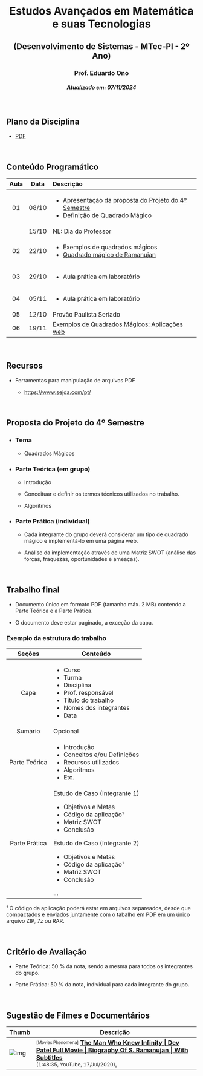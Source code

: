 <h1 align="center">Estudos Avançados em Matemática e suas Tecnologias</h1>
<h2 align="center">(Desenvolvimento de Sistemas - MTec-PI - 2º Ano)</h2>
<h3 align="center">Prof. Eduardo Ono</h3>
<h5 align="center">Atualizado em: 07/11/2024</h5>

&nbsp;

## Plano da Disciplina

* [PDF](./docs/DS-612-MTec-PI-2024_Estudos-Avancados-em-Matematica-e-suas-Tecnologias-2o-Ano.pdf)

&nbsp;

## Conteúdo Programático

| Aula | Data | Descrição |
| :-: | :-: | :-- |
| 01 | 08/10 | <ul><li>Apresentação da [proposta do Projeto do 4º Semestre]</li><li>Definição de Quadrado Mágico</li></ul> |
|    | 15/10 | NL: Dia do Professor |
| 02 | 22/10 | <ul><li>Exemplos de quadrados mágicos</li><li>[Quadrado mágico de Ramanujan]</li></ul> |
| 03 | 29/10 | <ul><li>Aula prática em laboratório</li></ul> |
| 04 | 05/11 | <ul><li>Aula prática em laboratório</li></ul> |
| 05 | 12/10 | Provão Paulista Seriado |
| 06 | 19/11 | [Exemplos de Quadrados Mágicos: Aplicações web] |

[proposta do Projeto do 4º Semestre]: ./proposta-do-projeto/
[Quadrado mágico de Ramanujan]: ./conteudo/quadrados-magicos/quadrado-magico-de-ramanujan.md
[Exemplos de Quadrados Mágicos: Aplicações web]: ./conteudo/quadrados-magicos/exemplos/

&nbsp;

## Recursos

* Ferramentas para manipulação de arquivos PDF

  * <https://www.sejda.com/pt/>

&nbsp;

## Proposta do Projeto do 4º Semestre

* ### Tema

  * Quadrados Mágicos

* ### Parte Teórica (em grupo)

  * Introdução

  * Conceituar e definir os termos técnicos utilizados no trabalho.

  * Algoritmos

* ### Parte Prática (individual)

  * Cada integrante do grupo deverá considerar um tipo de quadrado mágico e implementá-lo em uma página web.

  * Análise da implementação através de uma Matriz SWOT (análise das forças, fraquezas, oportunidades e ameaças).

&nbsp;

## Trabalho final

* Documento único em formato PDF (tamanho máx. 2 MB) contendo a Parte Teórica e a Parte Prática.

* O documento deve estar paginado, a exceção da capa.

### Exemplo da estrutura do trabalho

| Seções | Conteúdo |
| :-: | --- |
| Capa | <ul><li>Curso</li><li>Turma</li><li>Disciplina</li><li>Prof. responsável</li><li>Título do trabalho</li><li>Nomes dos integrantes</li><li>Data</li></ul> |
| Sumário | Opcional |
| Parte Teórica | <ul><li>Introdução</li><li>Conceitos e/ou Definições</li><li>Recursos utilizados</li><li>Algoritmos</li><li>Etc.</li></ul> |
| Parte Prática | Estudo de Caso (Integrante 1)<ul><li>Objetivos e Metas</li><li>Código da aplicação¹</li><li>Matriz SWOT</li><li>Conclusão</li></ul>Estudo de Caso (Integrante 2)<ul><li>Objetivos e Metas</li><li>Código da aplicação¹</li><li>Matriz SWOT</li><li>Conclusão</li></ul>... |

¹ O código da aplicação poderá estar em arquivos separeados, desde que compactados e enviados juntamente com o tabalho em PDF em um único arquivo ZIP, 7z ou RAR.

&nbsp;

## Critério de Avaliação

* Parte Teórica: 50 % da nota, sendo a mesma para todos os integrantes do grupo.

* Parte Prática: 50 % da nota, individual para cada integrante do grupo.

&nbsp;

## Sugestão de Filmes e Documentários

| Thumb | Descrição |
| --- | --- |
| ![img](https://img.youtube.com/vi/cceTAztEWiQ/default.jpg) | <sup><sub>[Movies Phenomena]</sub></sup> [__The Man Who Knew Infinity \| Dev Patel Full Movie \| Biography Of S. Ramanujan \| With Subtitles__](https://www.youtube.com/watch?v=cceTAztEWiQ)<br><sub>(1:48:35, YouTube, 17/Jul/2020)[.](https://www.mediafire.com/file/840t951tgawo7lf/The_Man_Who_Knew_Infinity_%25282015%2529.zip/file)</sub> |

&nbsp;
